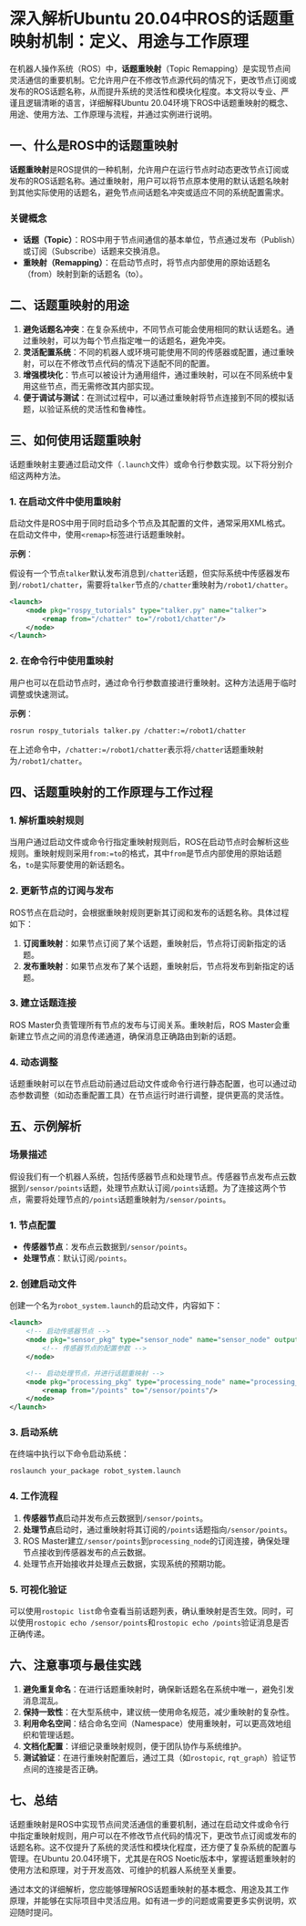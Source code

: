 # 深入解析Ubuntu 20.04中ROS的话题重映射机制：定义、用途与工作原理

在机器人操作系统（ROS）中，**话题重映射**（Topic Remapping）是实现节点间灵活通信的重要机制。它允许用户在不修改节点源代码的情况下，更改节点订阅或发布的ROS话题名称，从而提升系统的灵活性和模块化程度。本文将以专业、严谨且逻辑清晰的语言，详细解释Ubuntu 20.04环境下ROS中话题重映射的概念、用途、使用方法、工作原理与流程，并通过实例进行说明。

## 一、什么是ROS中的话题重映射

**话题重映射**是ROS提供的一种机制，允许用户在运行节点时动态更改节点订阅或发布的ROS话题名称。通过重映射，用户可以将节点原本使用的默认话题名映射到其他实际使用的话题名，避免节点间话题名冲突或适应不同的系统配置需求。

### 关键概念

- **话题（Topic）**：ROS中用于节点间通信的基本单位，节点通过发布（Publish）或订阅（Subscribe）话题来交换消息。
- **重映射（Remapping）**：在启动节点时，将节点内部使用的原始话题名（from）映射到新的话题名（to）。

## 二、话题重映射的用途

1. **避免话题名冲突**：在复杂系统中，不同节点可能会使用相同的默认话题名。通过重映射，可以为每个节点指定唯一的话题名，避免冲突。
2. **灵活配置系统**：不同的机器人或环境可能使用不同的传感器或配置，通过重映射，可以在不修改节点代码的情况下适配不同的配置。
3. **增强模块化**：节点可以被设计为通用组件，通过重映射，可以在不同系统中复用这些节点，而无需修改其内部实现。
4. **便于调试与测试**：在测试过程中，可以通过重映射将节点连接到不同的模拟话题，以验证系统的灵活性和鲁棒性。

## 三、如何使用话题重映射

话题重映射主要通过启动文件（`.launch`文件）或命令行参数实现。以下将分别介绍这两种方法。

### 1. 在启动文件中使用重映射

启动文件是ROS中用于同时启动多个节点及其配置的文件，通常采用XML格式。在启动文件中，使用`<remap>`标签进行话题重映射。

**示例**：

假设有一个节点`talker`默认发布消息到`/chatter`话题，但实际系统中传感器发布到`/robot1/chatter`，需要将`talker`节点的`/chatter`重映射为`/robot1/chatter`。

```xml
<launch>
    <node pkg="rospy_tutorials" type="talker.py" name="talker">
        <remap from="/chatter" to="/robot1/chatter"/>
    </node>
</launch>
```

### 2. 在命令行中使用重映射

用户也可以在启动节点时，通过命令行参数直接进行重映射。这种方法适用于临时调整或快速测试。

**示例**：

```bash
rosrun rospy_tutorials talker.py /chatter:=/robot1/chatter
```

在上述命令中，`/chatter:=/robot1/chatter`表示将`/chatter`话题重映射为`/robot1/chatter`。

## 四、话题重映射的工作原理与工作过程

### 1. 解析重映射规则

当用户通过启动文件或命令行指定重映射规则后，ROS在启动节点时会解析这些规则。重映射规则采用`from:=to`的格式，其中`from`是节点内部使用的原始话题名，`to`是实际要使用的新话题名。

### 2. 更新节点的订阅与发布

ROS节点在启动时，会根据重映射规则更新其订阅和发布的话题名称。具体过程如下：

1. **订阅重映射**：如果节点订阅了某个话题，重映射后，节点将订阅新指定的话题。
2. **发布重映射**：如果节点发布了某个话题，重映射后，节点将发布到新指定的话题。

### 3. 建立话题连接

ROS Master负责管理所有节点的发布与订阅关系。重映射后，ROS Master会重新建立节点之间的消息传递通道，确保消息正确路由到新的话题。

### 4. 动态调整

话题重映射可以在节点启动前通过启动文件或命令行进行静态配置，也可以通过动态参数调整（如动态重配置工具）在节点运行时进行调整，提供更高的灵活性。

## 五、示例解析

### 场景描述

假设我们有一个机器人系统，包括传感器节点和处理节点。传感器节点发布点云数据到`/sensor/points`话题，处理节点默认订阅`/points`话题。为了连接这两个节点，需要将处理节点的`/points`话题重映射为`/sensor/points`。

### 1. 节点配置

- **传感器节点**：发布点云数据到`/sensor/points`。
- **处理节点**：默认订阅`/points`。

### 2. 创建启动文件

创建一个名为`robot_system.launch`的启动文件，内容如下：

```xml
<launch>
    <!-- 启动传感器节点 -->
    <node pkg="sensor_pkg" type="sensor_node" name="sensor_node" output="screen">
        <!-- 传感器节点的配置参数 -->
    </node>

    <!-- 启动处理节点，并进行话题重映射 -->
    <node pkg="processing_pkg" type="processing_node" name="processing_node" output="screen">
        <remap from="/points" to="/sensor/points"/>
    </node>
</launch>
```

### 3. 启动系统

在终端中执行以下命令启动系统：

```bash
roslaunch your_package robot_system.launch
```

### 4. 工作流程

1. **传感器节点**启动并发布点云数据到`/sensor/points`。
2. **处理节点**启动时，通过重映射将其订阅的`/points`话题指向`/sensor/points`。
3. ROS Master建立`/sensor/points`到`processing_node`的订阅连接，确保处理节点接收到传感器发布的点云数据。
4. 处理节点开始接收并处理点云数据，实现系统的预期功能。

### 5. 可视化验证

可以使用`rostopic list`命令查看当前话题列表，确认重映射是否生效。同时，可以使用`rostopic echo /sensor/points`和`rostopic echo /points`验证消息是否正确传递。

## 六、注意事项与最佳实践

1. **避免重复命名**：在进行话题重映射时，确保新话题名在系统中唯一，避免引发消息混乱。
2. **保持一致性**：在大型系统中，建议统一使用命名规范，减少重映射的复杂性。
3. **利用命名空间**：结合命名空间（Namespace）使用重映射，可以更高效地组织和管理话题。
4. **文档化配置**：详细记录重映射规则，便于团队协作与系统维护。
5. **测试验证**：在进行重映射配置后，通过工具（如`rostopic`, `rqt_graph`）验证节点间的连接是否正确。

## 七、总结

话题重映射是ROS中实现节点间灵活通信的重要机制，通过在启动文件或命令行中指定重映射规则，用户可以在不修改节点代码的情况下，更改节点订阅或发布的话题名称。这不仅提升了系统的灵活性和模块化程度，还方便了复杂系统的配置与管理。在Ubuntu 20.04环境下，尤其是在ROS Noetic版本中，掌握话题重映射的使用方法和原理，对于开发高效、可维护的机器人系统至关重要。

通过本文的详细解析，您应能够理解ROS话题重映射的基本概念、用途及其工作原理，并能够在实际项目中灵活应用。如有进一步的问题或需要更多实例说明，欢迎随时提问。